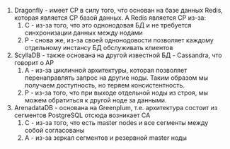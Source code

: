 1. Dragonfly - имеет СР в силу того, что основан на базе данных Redis, которая является СР базой данных. А Redis является СР из-за:
   1. С - из-за того, что это однонодовая БД и не требуется синхронизации данных между нодами
   2. P - снова же, из-за своей однонодовости позволяет каждому отдельному инстансу БД обслуживать клиентов 
2. ScyllaDB - также основана на другой известной БД - Cassandra, что говорит о AP
   1. A - из-за цикличной архитектуры, которая позволяет перенаправлять запрос на другие ноды. Таким образом мы получаем доступность, но теряем консистентность.
   2. P - из-за того, что при выходе отдельной ноды из строя, мы можем обратиться к другой ноде за данными. 
3. ArenadataDB - основана на Greenplum, т.е. архитектура состоит из сегментов PostgreSQL отсюда возникает CA
   1. C - из-за того, что есть master nodes и все сегменты между собой согласованы
   2. A - из-за зеркал сегментов и резервной master ноды